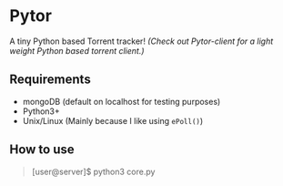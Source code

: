 # Pytor
A tiny Python based Torrent tracker!
*(Check out Pytor-client for a light weight Python based torrent client.)*

Requirements
------------
* mongoDB (default on localhost for testing purposes)
* Python3+
* Unix/Linux (Mainly because I like using `ePoll()`)

How to use
----------
> [user@server]$ python3 core.py
